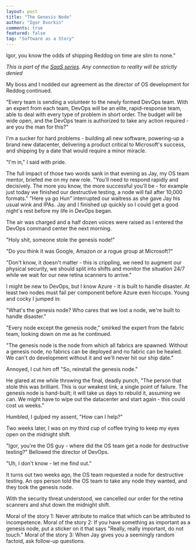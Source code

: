```yaml
---
layout: post
title: "The Genesis Node"
author: "Igor Dvorkin"
comments: true
featured: false
tag: "Software as a Story"
---
```


Igor, you know the odds of shipping Reddog on time are slim to none."

_This is part of the [SaaS series](tags/index.html#Software%20as%20a%20Story). Any connection to reality will be strictly denied_

My boss and I nodded our agreement as the director of OS development for Reddog continued.

"Every team is sending a volunteer to the newly formed DevOps team. With an expert from each team, DevOps will be an elite, rapid-response team, able to deal with every type of problem in short order. The budget will be wide open, and the DevOps team is authorized to take any action required - are you the man for this?"

I'm a sucker for hard problems - building all new software, powering-up a brand new datacenter, delivering a product critical to Microsoft's success, and shipping by a date that would require a minor miracle.

"I'm in," I said with pride.

The full impact of those two words sank in that evening as Jay, my OS team mentor, briefed me on my new role. "You'll need to respond rapidly and decisively. The more you know, the more successful you'll be - for example just today we finished our destructive testing, a node will fail after 10,000 formats." "Here ya go Hun" interrupted our waitress as she gave Jay his usual wink and IPAs. Jay and I finished up quickly so I could get a good night's rest before my life in DevOps began.

The air was charged and a half dozen voices were raised as I entered the DevOps command center the next morning.

"Holy shit, someone stole the genesis node!"

"Do you think it was Google, Amazon or a rogue group at Microsoft?"

"Don't know, it doesn't matter - this is crippling, we need to augment our physical security, we should split into shifts and monitor the situation 24/7 while we wait for our new retina scanners to arrive."

I might be new to DevOps, but I know Azure - it is built to handle disaster. At least two nodes must fail per component before Azure even hiccups. Young and cocky I jumped in:

"What's the genesis node? Who cares that we lost a node, we're built to handle disaster."

"Every node except the genesis node," smirked the expert from the fabric team, looking down on me as he continued.

"The genesis node is the node from which all fabrics are spawned. Without a genesis node, no fabrics can be deployed and no fabric can be healed. We can't do development without it and we'll never hit our ship date."

Annoyed, I cut him off "So, reinstall the genesis node."

He glared at me while throwing the final, deadly punch, "The person that stole this was brilliant. This is our weakest link, a single point of failure. The genesis node is hand-built; it will take us days to rebuild it, assuming we can. We might have to wipe out the datacenter and start again - this could cost us weeks."

Humbled, I gulped my assent, "How can I help?"

Two weeks later, I was on my third cup of coffee trying to keep my eyes open on the midnight shift.

"Igor, you're the OS guy - where did the OS team get a node for destructive testing?" Bellowed the director of DevOps.

"Uh, I don't know - let me find out."

It turns out two weeks ago, the OS team requested a node for destructive testing. An ops person told the OS team to take any node they wanted, and they took the genesis node.

With the security threat understood, we cancelled our order for the retina scanners and shut down the midnight shift.

Moral of the story 1: Never attribute to malice that which can be attributed to incompetence.
Moral of the story 2: If you have something as important as a genesis node, put a sticker on it that says "Really, really important, do not touch."
Moral of the story 3: When Jay gives you a seemingly random factoid, ask follow-up questions.
